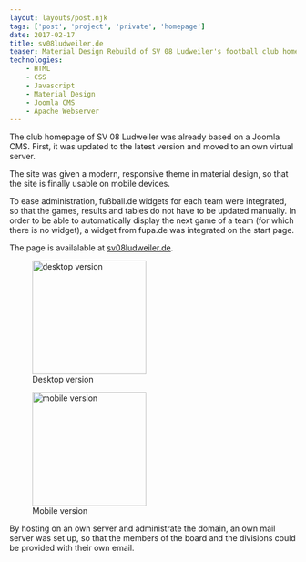 ```yaml
---
layout: layouts/post.njk
tags: ['post', 'project', 'private', 'homepage']
date: 2017-02-17
title: sv08ludweiler.de
teaser: Material Design Rebuild of SV 08 Ludweiler's football club homepage 
technologies:
    - HTML
    - CSS
    - Javascript
    - Material Design
    - Joomla CMS
    - Apache Webserver
---
```



The club homepage of SV 08 Ludweiler was already based on a Joomla CMS. First, it was updated to the latest version and moved to an own virtual server.

The site was given a modern, responsive theme in material design, so that the site is finally usable on mobile devices.

To ease administration, fußball.de widgets for each team were integrated, so that the games, results and tables do not have to be updated manually. In order to be able to automatically display the next game of a team (for which there is no widget), a widget from fupa.de was integrated on the start page.

The page is availalable at <a href="https://sv08ludweiler.de" target="_blank">sv08ludweiler.de</a>.

<div class="figure-container">

<figure>
<a href="{{'/assets/projects/sv08ludweiler-de/ludweiler-homepage-desktop.jpg' | url}}" target="_blank">
    <img src="{{'/assets/projects/sv08ludweiler-de/ludweiler-homepage-desktop.jpg' | url}}"  width="200" itemprop="thumbnail" alt="desktop version" />
</a>
<figcaption itemprop="caption description">Desktop version</figcaption>
</figure>

<div class="figure-seperator"></div>

<figure>
<a href="{{'/assets/projects/sv08ludweiler-de/ludweiler-homepage.jpg' | url}}" target="_blank">
    <img src="{{'/assets/projects/sv08ludweiler-de/ludweiler-homepage.jpg' | url}}"  width="200" itemprop="thumbnail" alt="mobile version" />
</a>
<figcaption itemprop="caption description">Mobile version</figcaption>
</figure>

</div>

By hosting on an own server and administrate the domain, an own mail server was set up, so that the members of the board and the divisions could be provided with their own email.